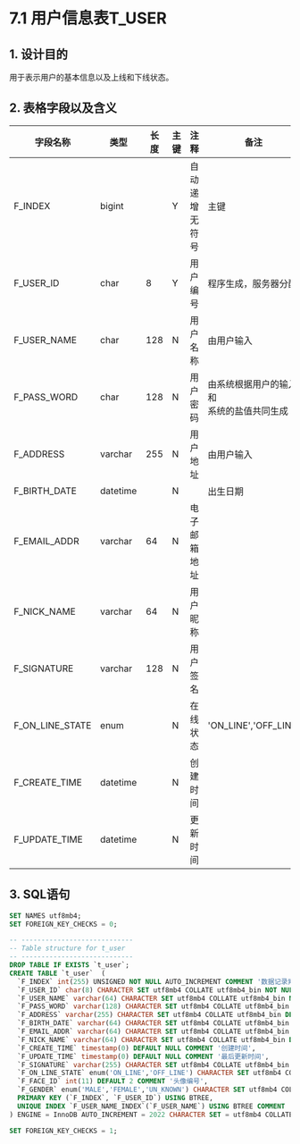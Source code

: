 # 7.1 用户信息表T_USER

## 1. 设计目的

用于表示用户的基本信息以及上线和下线状态。

## 2. 表格字段以及含义

| 字段名称        | 类型     | 长度 | 主键 | 注释           | 备注                                         |
| --------------- | -------- | ---- | ---- | -------------- | -------------------------------------------- |
| F_INDEX         | bigint   |      | Y    | 自动递增无符号 | 主键                                         |
| F_USER_ID       | char     | 8    | Y    | 用户编号       | 程序生成，服务器分配                         |
| F_USER_NAME     | char     | 128  | N    | 用户名称       | 由用户输入                                   |
| F_PASS_WORD     | char     | 128  | N    | 用户密码       | 由系统根据用户的输入和<br>系统的盐值共同生成 |
| F_ADDRESS       | varchar  | 255  | N    | 用户地址       | 由用户输入                                   |
| F_BIRTH_DATE    | datetime |      | N    |                | 出生日期                                     |
| F_EMAIL_ADDR    | varchar  | 64   | N    | 电子邮箱地址   |
| F_NICK_NAME     | varchar  | 64   | N    | 用户昵称       |                                              |
| F_SIGNATURE     | varchar  | 128  | N    | 用户签名       |
| F_ON_LINE_STATE | enum     |      | N    | 在线状态       | 'ON_LINE','OFF_LINE'                         |
| F_CREATE_TIME   | datetime |      | N    | 创建时间       |                                              |
| F_UPDATE_TIME   | datetime |      | N    | 更新时间       |                                              |


## 3. SQL语句


```sql
SET NAMES utf8mb4;
SET FOREIGN_KEY_CHECKS = 0;

-- ----------------------------
-- Table structure for t_user
-- ----------------------------
DROP TABLE IF EXISTS `t_user`;
CREATE TABLE `t_user`  (
  `F_INDEX` int(255) UNSIGNED NOT NULL AUTO_INCREMENT COMMENT '数据记录索引，自增',
  `F_USER_ID` char(8) CHARACTER SET utf8mb4 COLLATE utf8mb4_bin NOT NULL DEFAULT '00000000' COMMENT '用户ID',
  `F_USER_NAME` varchar(64) CHARACTER SET utf8mb4 COLLATE utf8mb4_bin NOT NULL DEFAULT '11111111' COMMENT '用户名',
  `F_PASS_WORD` varchar(128) CHARACTER SET utf8mb4 COLLATE utf8mb4_bin NOT NULL DEFAULT '11111111' COMMENT '用户密码',
  `F_ADDRESS` varchar(255) CHARACTER SET utf8mb4 COLLATE utf8mb4_bin DEFAULT '北京市昌平区定泗路' COMMENT '用户住址',
  `F_BIRTH_DATE` varchar(64) CHARACTER SET utf8mb4 COLLATE utf8mb4_bin DEFAULT '19901010' COMMENT '出生日期',
  `F_EMAIL_ADDR` varchar(64) CHARACTER SET utf8mb4 COLLATE utf8mb4_bin DEFAULT 'test@dennisthink.com' COMMENT '电子邮箱地址',
  `F_NICK_NAME` varchar(64) CHARACTER SET utf8mb4 COLLATE utf8mb4_bin DEFAULT 'DennisThink.com' COMMENT '用户昵称',
  `F_CREATE_TIME` timestamp(0) DEFAULT NULL COMMENT '创建时间',
  `F_UPDATE_TIME` timestamp(0) DEFAULT NULL COMMENT '最后更新时间',
  `F_SIGNATURE` varchar(255) CHARACTER SET utf8mb4 COLLATE utf8mb4_bin DEFAULT '个人博客 https://www.dennisthink.com/' COMMENT '用户签名',
  `F_ON_LINE_STATE` enum('ON_LINE','OFF_LINE') CHARACTER SET utf8mb4 COLLATE utf8mb4_bin DEFAULT 'OFF_LINE' COMMENT '用户在线状态，分为在线和离线',
  `F_FACE_ID` int(11) DEFAULT 2 COMMENT '头像编号',
  `F_GENDER` enum('MALE','FEMALE','UN_KNOWN') CHARACTER SET utf8mb4 COLLATE utf8mb4_bin DEFAULT 'UN_KNOWN' COMMENT '用户性别',
  PRIMARY KEY (`F_INDEX`, `F_USER_ID`) USING BTREE,
  UNIQUE INDEX `F_USER_NAME_INDEX`(`F_USER_NAME`) USING BTREE COMMENT '用户名做唯一索引'
) ENGINE = InnoDB AUTO_INCREMENT = 2022 CHARACTER SET = utf8mb4 COLLATE = utf8mb4_bin ROW_FORMAT = Dynamic;

SET FOREIGN_KEY_CHECKS = 1;
```
